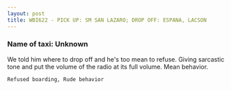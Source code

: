 ```yaml
---
layout: post
title: WBI622 - PICK UP: SM SAN LAZARO; DROP OFF: ESPANA, LACSON
---
```


### Name of taxi: Unknown

We told him where to drop off and he's too mean to refuse. Giving sarcastic tone and put the volume of the radio at its full volume. Mean behavior.

```Refused boarding, Rude behavior```
